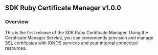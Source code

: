 ## SDK Ruby Certificate Manager v1.0.0

### Overview
This is the first release of the SDK Ruby Certificate Manager. Using the Certificate Manager Service, you can conveniently provision and manage SSL certificates with IONOS services and your internal connected resources.

